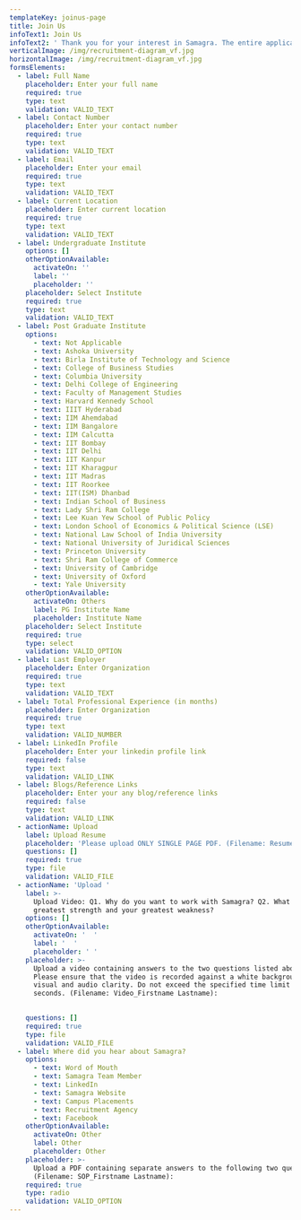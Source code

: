 ```yaml
---
templateKey: joinus-page
title: Join Us
infoText1: Join Us
infoText2: ' Thank you for your interest in Samagra. The entire application process can take between 4 to 6 weeks from the date of application.'
verticalImage: /img/recruitment-diagram_vf.jpg
horizontalImage: /img/recruitment-diagram_vf.jpg
formsElements:
  - label: Full Name
    placeholder: Enter your full name
    required: true
    type: text
    validation: VALID_TEXT
  - label: Contact Number
    placeholder: Enter your contact number
    required: true
    type: text
    validation: VALID_TEXT
  - label: Email
    placeholder: Enter your email
    required: true
    type: text
    validation: VALID_TEXT
  - label: Current Location
    placeholder: Enter current location
    required: true
    type: text
    validation: VALID_TEXT
  - label: Undergraduate Institute
    options: []
    otherOptionAvailable:
      activateOn: ''
      label: ''
      placeholder: ''
    placeholder: Select Institute
    required: true
    type: text
    validation: VALID_TEXT
  - label: Post Graduate Institute
    options:
      - text: Not Applicable
      - text: Ashoka University
      - text: Birla Institute of Technology and Science
      - text: College of Business Studies
      - text: Columbia University
      - text: Delhi College of Engineering
      - text: Faculty of Management Studies
      - text: Harvard Kennedy School
      - text: IIIT Hyderabad
      - text: IIM Ahemdabad
      - text: IIM Bangalore
      - text: IIM Calcutta
      - text: IIT Bombay
      - text: IIT Delhi
      - text: IIT Kanpur
      - text: IIT Kharagpur
      - text: IIT Madras
      - text: IIT Roorkee
      - text: IIT(ISM) Dhanbad
      - text: Indian School of Business
      - text: Lady Shri Ram College
      - text: Lee Kuan Yew School of Public Policy
      - text: London School of Economics & Political Science (LSE)
      - text: National Law School of India University
      - text: National University of Juridical Sciences
      - text: Princeton University
      - text: Shri Ram College of Commerce
      - text: University of Cambridge
      - text: University of Oxford
      - text: Yale University
    otherOptionAvailable:
      activateOn: Others
      label: PG Institute Name
      placeholder: Institute Name
    placeholder: Select Institute
    required: true
    type: select
    validation: VALID_OPTION
  - label: Last Employer
    placeholder: Enter Organization
    required: true
    type: text
    validation: VALID_TEXT
  - label: Total Professional Experience (in months)
    placeholder: Enter Organization
    required: true
    type: text
    validation: VALID_NUMBER
  - label: LinkedIn Profile
    placeholder: Enter your linkedin profile link
    required: false
    type: text
    validation: VALID_LINK
  - label: Blogs/Reference Links
    placeholder: Enter your any blog/reference links
    required: false
    type: text
    validation: VALID_LINK
  - actionName: Upload
    label: Upload Resume
    placeholder: 'Please upload ONLY SINGLE PAGE PDF. (Filename: Resume_Firstname Lastname)'
    questions: []
    required: true
    type: file
    validation: VALID_FILE
  - actionName: 'Upload '
    label: >-
      Upload Video: Q1. Why do you want to work with Samagra? Q2. What is your
      greatest strength and your greatest weakness?
    options: []
    otherOptionAvailable:
      activateOn: '  '
      label: '  '
      placeholder: ' '
    placeholder: >-
      Upload a video containing answers to the two questions listed above.
      Please ensure that the video is recorded against a white background with
      visual and audio clarity. Do not exceed the specified time limit of 90
      seconds. (Filename: Video_Firstname Lastname):

       
    questions: []
    required: true
    type: file
    validation: VALID_FILE
  - label: Where did you hear about Samagra?
    options:
      - text: Word of Mouth
      - text: Samagra Team Member
      - text: LinkedIn
      - text: Samagra Website
      - text: Campus Placements
      - text: Recruitment Agency
      - text: Facebook
    otherOptionAvailable:
      activateOn: Other
      label: Other
      placeholder: Other
    placeholder: >-
      Upload a PDF containing separate answers to the following two questions
      (Filename: SOP_Firstname Lastname):
    required: true
    type: radio
    validation: VALID_OPTION
---
```


